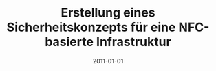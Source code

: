 ---
abstract: ''
authors:
- Conrad Wandl
date: '2011-01-01'
featured: false
links:
- name: Publik
  url: https://publik.tuwien.ac.at/showentry.php?ID=205999&lang=1
publication_types:
- '7'
publishDate: '2011-01-01'
title: Erstellung eines Sicherheitskonzepts für eine NFC-basierte Infrastruktur
url_pdf: ''
---